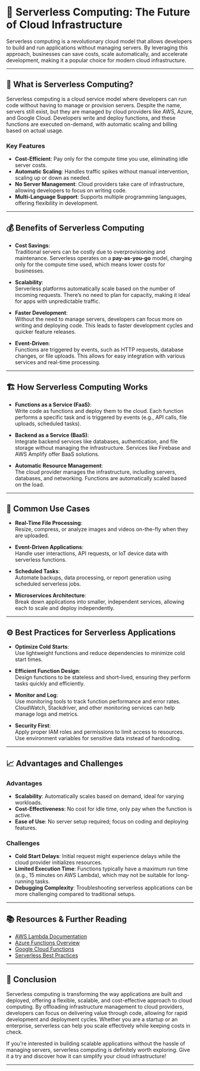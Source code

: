 # 🚀 Serverless Computing: The Future of Cloud Infrastructure

Serverless computing is a revolutionary cloud model that allows developers to build and run applications without managing servers. By leveraging this approach, businesses can save costs, scale automatically, and accelerate development, making it a popular choice for modern cloud infrastructure.

---

## 🌟 What is Serverless Computing?

Serverless computing is a cloud service model where developers can run code without having to manage or provision servers. Despite the name, servers still exist, but they are managed by cloud providers like AWS, Azure, and Google Cloud. Developers write and deploy functions, and these functions are executed on-demand, with automatic scaling and billing based on actual usage.

### **Key Features**
- **Cost-Efficient**: Pay only for the compute time you use, eliminating idle server costs.
- **Automatic Scaling**: Handles traffic spikes without manual intervention, scaling up or down as needed.
- **No Server Management**: Cloud providers take care of infrastructure, allowing developers to focus on writing code.
- **Multi-Language Support**: Supports multiple programming languages, offering flexibility in development.

---

## 💰 Benefits of Serverless Computing

- **Cost Savings**:  
  Traditional servers can be costly due to overprovisioning and maintenance. Serverless operates on a **pay-as-you-go** model, charging only for the compute time used, which means lower costs for businesses.

- **Scalability**:  
  Serverless platforms automatically scale based on the number of incoming requests. There’s no need to plan for capacity, making it ideal for apps with unpredictable traffic.

- **Faster Development**:  
  Without the need to manage servers, developers can focus more on writing and deploying code. This leads to faster development cycles and quicker feature releases.

- **Event-Driven**:  
  Functions are triggered by events, such as HTTP requests, database changes, or file uploads. This allows for easy integration with various services and real-time processing.

---

## 🏗️ How Serverless Computing Works

- **Functions as a Service (FaaS)**:  
  Write code as functions and deploy them to the cloud. Each function performs a specific task and is triggered by events (e.g., API calls, file uploads, scheduled tasks).

- **Backend as a Service (BaaS)**:  
  Integrate backend services like databases, authentication, and file storage without managing the infrastructure. Services like Firebase and AWS Amplify offer BaaS solutions.

- **Automatic Resource Management**:  
  The cloud provider manages the infrastructure, including servers, databases, and networking. Functions are automatically scaled based on the load.

---

## 🔧 Common Use Cases

- **Real-Time File Processing**:  
  Resize, compress, or analyze images and videos on-the-fly when they are uploaded.

- **Event-Driven Applications**:  
  Handle user interactions, API requests, or IoT device data with serverless functions.

- **Scheduled Tasks**:  
  Automate backups, data processing, or report generation using scheduled serverless jobs.

- **Microservices Architecture**:  
  Break down applications into smaller, independent services, allowing each to scale and deploy independently.

---

## ⚙️ Best Practices for Serverless Applications

- **Optimize Cold Starts**:  
  Use lightweight functions and reduce dependencies to minimize cold start times.

- **Efficient Function Design**:  
  Design functions to be stateless and short-lived, ensuring they perform tasks quickly and efficiently.

- **Monitor and Log**:  
  Use monitoring tools to track function performance and error rates. CloudWatch, Stackdriver, and other monitoring services can help manage logs and metrics.

- **Security First**:  
  Apply proper IAM roles and permissions to limit access to resources. Use environment variables for sensitive data instead of hardcoding.

---

## 📈 Advantages and Challenges

### **Advantages**
- **Scalability**: Automatically scales based on demand, ideal for varying workloads.
- **Cost-Effectiveness**: No cost for idle time, only pay when the function is active.
- **Ease of Use**: No server setup required; focus on coding and deploying features.

### **Challenges**
- **Cold Start Delays**: Initial request might experience delays while the cloud provider initializes resources.
- **Limited Execution Time**: Functions typically have a maximum run time (e.g., 15 minutes on AWS Lambda), which may not be suitable for long-running tasks.
- **Debugging Complexity**: Troubleshooting serverless applications can be more challenging compared to traditional setups.

---

## 📚 Resources & Further Reading

- [AWS Lambda Documentation](https://docs.aws.amazon.com/lambda/)
- [Azure Functions Overview](https://docs.microsoft.com/en-us/azure/azure-functions/)
- [Google Cloud Functions](https://cloud.google.com/functions)
- [Serverless Best Practices](https://aws.amazon.com/blogs/compute/best-practices-for-working-with-aws-lambda-functions/)

---

## 💬 Conclusion

Serverless computing is transforming the way applications are built and deployed, offering a flexible, scalable, and cost-effective approach to cloud computing. By offloading infrastructure management to cloud providers, developers can focus on delivering value through code, allowing for rapid development and deployment cycles. Whether you are a startup or an enterprise, serverless can help you scale effectively while keeping costs in check.

If you're interested in building scalable applications without the hassle of managing servers, serverless computing is definitely worth exploring. Give it a try and discover how it can simplify your cloud infrastructure!

---

